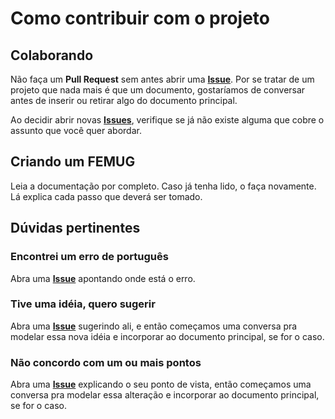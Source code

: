 # Como contribuir com o projeto

## Colaborando

Não faça um **Pull Request** sem antes abrir uma [**Issue**](./issues/). Por se tratar de um projeto que nada mais é que um documento, gostaríamos de conversar antes de inserir ou retirar algo do documento principal.

Ao decidir abrir novas [**Issues**](./issues/), verifique se já não existe alguma que cobre o assunto que você quer abordar.

## Criando um FEMUG

Leia a documentação por completo. Caso já tenha lido, o faça novamente. Lá explica cada passo que deverá ser tomado.

## Dúvidas pertinentes

### Encontrei um erro de português

Abra uma [**Issue**](./issues/) apontando onde está o erro.

### Tive uma idéia, quero sugerir

Abra uma [**Issue**](./issues/) sugerindo ali, e então começamos uma conversa pra modelar essa nova idéia e incorporar ao documento principal, se for o caso.

### Não concordo com um ou mais pontos

Abra uma [**Issue**](./issues/) explicando o seu ponto de vista, então começamos uma conversa pra modelar essa alteração e incorporar ao documento principal, se for o caso.
